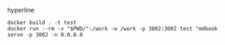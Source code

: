 hyperline

```shell
docker build . -t test
docker run --rm -v "$PWD/":/work -w /work -p 3002:3002 test "mdbook serve -p 3002 -n 0.0.0.0
```
